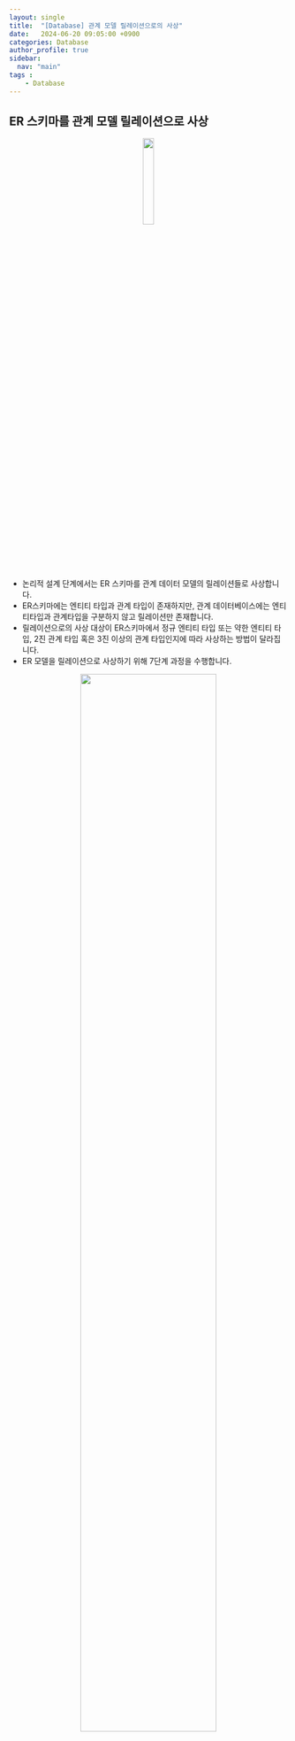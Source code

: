 ```yaml
---
layout: single
title:  "[Database] 관계 모델 릴레이션으로의 사상"
date:   2024-06-20 09:05:00 +0900
categories: Database
author_profile: true
sidebar:
  nav: "main"
tags : 
    - Database
---
```


## ER 스키마를 관계 모델 릴레이션으로 사상

<p align='center'><img src = "https://github.com/Bomin-Seo/project1/assets/94039896/7b69a6f7-7fd6-4bdb-949b-a20a41ac03d1" height="20%" width = "20%"/></p>

- 논리적 설계 단계에서는 ER 스키마를 관계 데이터 모델의 릴레이션들로 사상합니다.
- ER스키마에는 엔티티 타입과 관계 타입이 존재하지만, 관계 데이터베이스에는 엔티티타입과 관계타입을 구분하지 않고 릴레이션만 존재합니다.
- 릴레이션으로의 사상 대상이 ER스키마에서 정규 엔티티 타입 또는 약한 엔티티 타입, 2진 관계 타입 혹은 3진 이상의 관계 타입인지에 따라 사상하는 방법이 달라집니다.
- ER 모델을 릴레이션으로 사상하기 위해 7단계 과정을 수행합니다.

<p align='center'><img src = "https://github.com/Bomin-Seo/project1/assets/94039896/3e8dc837-80c4-42e1-b9ff-ce4c80afd51c" height="70%" width = "70%"/></p>

##### 단계 1: 정규 엔티티 타입과 단일 값 애트리뷰트
- ER 스키마의 각 정규 엔티티 타입 E에 대해 하나의 릴레이션 R을 생성합니다.
- E에 있던 단순 애트리뷰트들을 릴레이션 R에 모두 포함합니다.
- E에서 복합 애트리뷰트는 그 복합 애트리뷰트를 구성하는 단순 애트리뷰트들만 릴레이션 R에 포함합니다.
- E의 기본 키가 릴레이션 R의 기본 키로 설정됩니다.

<p align='center'><img src = "https://github.com/Bomin-Seo/project1/assets/94039896/07a29b4a-a6da-4760-a9c8-a360f3ec7618" height="50%" width = "50%"/></p>

##### 단계 2: 약한 엔티티 타입과 단일 값 애트리뷰트
- ER 스키마에서 소유 엔티티 타입 E를 갖는 각 약한 엔티티 타입 W에 대하여 릴레이션 R을 생성합니다.
- W에 있던 모든 단순 애트리뷰트들을 릴레이션 R에 포함합니다.
- 소유 엔티티 타입에 해당하는 릴레이션의 기본 키를 약한 엔티티 타입에 해당하는 릴레이션에 외래 키로 포함합니다.
- 약한 엔티티 타입에 해당하는 릴레이션 R의 기본 키는 약한 엔티티 타입의 부분 키와 소유 엔티티 타입에 해당하는 릴레이션을 참조하는 외래 키의 조합으로 이루어집니다.

<p align='center'><img src = "https://github.com/Bomin-Seo/project1/assets/94039896/2c19c8ca-3484-4494-9e77-6103167ffb7d" height="50%" width = "50%"/></p>

##### 단계 3: 2진 1:1 관계 타입
- ER 스키마의 각 2진 1:1 관계 타입 R에 대하여, R에 참여하는 엔티티 타입에 대응되는 릴레이션 S와 T를 찾습니다.
- S와 T 중에서 한 릴레이션을 선택하여, 만일 S를 선택했다면 T의 기본 키를 S에 외래 키로 포함합니다.
- S와 T 중에서 관계 타입에 완전하게 참여하는 릴레이션을 S의 역할을 하는 릴레이션으로 선택합니다.
- 관계 타입 R이 가지고 있는 모든 단순 애트리뷰트(복합 애트리뷰트를 갖고 있는 경우에는 복합 애트리뷰트를 구성하는 단순 애트리뷰트)들을 S에 대응되는 릴레이션에 포함합니다.
- 두 엔티티 타입이 관계 타입 R에 완전하게 참여할 때는 두 엔티티 타입과 관계 타입을 하나의 릴레이션으로 합치는 방법도 가능합니다.

<p align='center'><img src = "https://github.com/Bomin-Seo/project1/assets/94039896/6f9e9b3a-c28c-45dd-bb2b-eb18f8775411" height="50%" width = "50%"/></p>

<p align='center'><img src = "https://github.com/Bomin-Seo/project1/assets/94039896/121abba9-624f-4d11-a6a8-daafd055854b" height="70%" width = "70%"/></p>

##### 단계 4: 정규 2진 1:N 관계 타입
- 정규 2진 1:N 관계 타입 R에 대하여 N측의 참여 엔티티 타입에 대응되는 릴레이션 S를 찾습니다.
- 관계 타입 R에 참여하는 1측의 엔티티 타입에 대응되는 릴레이션 T의 기본 키를 릴레이션 S에 외래 키로 포함합니다.
- N측의 릴레이션 S의 기본 키를 1측의 릴레이션 T에 외래 키로 포함시키면 애트리뷰트에 값들의 집합이 들어가거나 정보의 중복이 발생합니다.
- 관계 타입 R이 가지고 있는 모든 단순 애트리뷰트(복합 애트리뷰트를 갖고 있는 경우에는 복합 애트리뷰트를 구성하는 단순 애트리뷰트)들을 S에 해당하는 릴레이션에 포함합니다.

<p align='center'><img src = "https://github.com/Bomin-Seo/project1/assets/94039896/b43a2241-0994-4be9-9632-5370cf814b53" height="50%" width = "50%"/></p>

##### 단계 5: 2진 M:N 관계 타입
- 2진 M:N 관계 타입 R에 대해서는 릴레이션 R을 생성합니다.
- 참여 엔티티 타입에 해당하는 릴레이션들의 기본 키를 릴레이션 R에 외래 키로 포함시키고, 이들의 조합이 릴레이션 R의 기본 키로 설정됩니다.
- 관계 타입 R이 가지고 있는 모든 단순 애트리뷰트(복합 애트리뷰트를 갖고 있는 경우에는 복합 애트리뷰트를 구성하는 단순 애트리뷰트)들을 릴레이션 R에 포함합니다.

<p align='center'><img src = "https://github.com/Bomin-Seo/project1/assets/94039896/a3318011-abfa-4045-a29e-4cdd53493029" height="50%" width = "50%"/></p>

##### 단계 6: 3진 이상의 관계 타입
- 3진 이상의 각 관계 타입 R에 대하여 릴레이션 R을 생성합니다.
- 관계 타입 R에 참여하는 모든 엔티티 타입에 대응되는 릴레이션들의 기본 키를 릴레이션 R에 외래 키로 포함합니다.
- 관계 타입 R이 가지고 있는 모든 단순 애트리뷰트(복합 애트리뷰트를 갖고 있는 경우에는 복합 애트리뷰트를 구성하는 단순 애트리뷰트)들을 릴레이션 R에 포함합니다.
- 일반적으로 외래 키들의 조합이 릴레이션 R의 기본 키로 설정됩니다.
- 관계 타입 R에 참여하는 엔티티 타입들의 카디날리티가 1:N:N이면 카디날리티가 1인 릴레이션의 기본 키를 참조하는 외래 키를 제외한 나머지 외래 키들의 조합이 릴레이션 R의 기본 키로 설정됩니다.

<p align='center'><img src = "https://github.com/Bomin-Seo/project1/assets/94039896/49615d5d-3713-41a6-84b2-485c15686f53" height="50%" width = "50%"/></p>

##### 단계 7: 다치 애트리뷰트
- 각 다치 애트리뷰트에 대하여 릴레이션 R을 생성합니다.
- 다치 애트리뷰트에 해당하는 애트리뷰트를 릴레이션 R에 포함시키고, 다치 애트리뷰트를 애트리뷰트로 갖는 엔티티 타입이나 관계 타입에 해당하는 릴레이션의 기본 키를 릴레이션 R에 외래 키로 포함합니다.
- 릴레이션의 R의 기본 키는 다치 애트리뷰트와 외래 키의 조합입니다.

<p align='center'><img src = "https://github.com/Bomin-Seo/project1/assets/94039896/d0def941-0365-49b5-a889-d9ec04512bf6" height="50%" width = "50%"/></p>

## 예시

<p align='center'><img src = "https://github.com/Bomin-Seo/project1/assets/94039896/feb7b804-8353-4643-bb4c-521a62d7fdaf" height="70%" width = "70%"/></p>

##### 단계 1: 정규 엔티티 타입과 단일 값 애트리뷰트

```sql
EMPLOYEE(Empno, Empname, Title, City, Ku, Dong, Salary)
PROJECT(Projno, Projname, Budget)
DEPARTMENT(Deptno, Deptname, Floor)
SUPPLIER(Suppno, Suppname, Credit)
PART(Partno, Partname, Price)
```

##### 단계 2: 약한 엔티티 타입과 단일 값 애트리뷰트

```
DEPENDENT(Empno, Depname, Sex)
```

##### 단계 3: 2진 1:1 관계 타입

```
PROJECT(Projno, Projname, Budget, StartDate, Manager)
```

##### 단계 4: 정규 2진 1:N 관계 타입

```
EMPLOYEE(Empno, Empname, Title, City, Ku, Dong, Salary, Dno)
PART(Partno, Partname, Price, Subpartno)
```

##### 단계 5: 2진 M:N 관계 타입

```
WORKS_FOR(Empno, Projno, Duration, Responsibility)
```

##### 단계 6: 3진 이상의 관계 타입

```
SUPPLY(Suppno, Projno, Partno, Quantity)
```

##### 단계 7: 다치 애트리뷰트

```
PROJ_LOC(Projno, Location)
```

##### 최종 릴레이션

```
EMPLOYEE(Empno, Empname, Title, City, Ku, Dong, Salary, Dno)
PROJECT(Projno, Projname, Budget, StartDate, Manager)
DEPARTMENT(Deptno, Deptname, Floor)
SUPPLIER(Suppno, Suppname, Credit)
PART(Partno, Partname, Price, Subpartno)
DEPENDENT(Empno, Depname, Sex)
WORKS_FOR(Empno, Projno, Duration, Responsibility)
SUPPLY(Suppno, Projno, Partno, Quantity)
PROJ_LOC(Projno, Location)
```

## ER개념과 데이터베이스 개념의 대응 관계

<p align='center'><img src = "https://github.com/Bomin-Seo/project1/assets/94039896/86c0843c-b062-4f25-87a3-ca3bc9b3e7ac" height="50%" width = "50%"/></p>